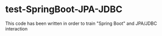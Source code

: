 # test-SpringBoot-JPA-JDBC
This code has been written in order to train "Spring Boot" and JPA/JDBC interaction

